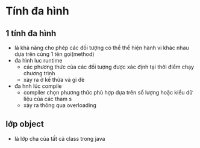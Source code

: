 # Tính đa hình
## 1 tính đa hình
+ là khả năng cho phép các đối tượng có thể thể hiện hành vi khác nhau dựa trên cùng 1 tên gọi(method)
+ đa hình luc runtime
  + các phương thức của các đối tượng được xác định tại thời điểm chạy chương trình
  + xảy ra ở kế thừa và gi đè
+ đa hnh lúc compile
  + compiler chọn phương thức phù hợp dựa trên số lượng hoặc kiểu dữ liệu của các tham s
  + xảy ra thông qua overloading
## lớp object
+ là lớp cha của tất cả class trong java
